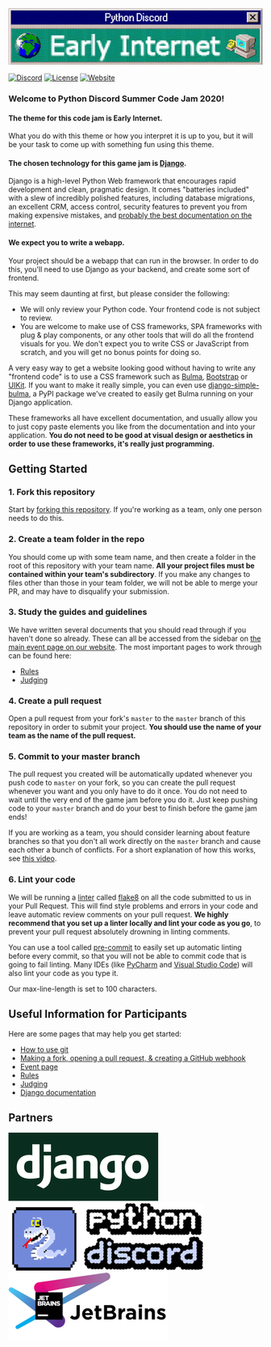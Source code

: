 [![Early Internet Theme Banner](early_internet_banner.png)](#)

[![Discord](https://img.shields.io/static/v1?label=Python%20Discord&logo=discord&message=%3E40k%20members&color=%237289DA&logoColor=white)](https://discord.gg/2B963hn)
[![License](https://img.shields.io/github/license/python-discord/bot)](LICENSE)
[![Website](https://img.shields.io/badge/website-visit-brightgreen)](https://pythondiscord.com)

### Welcome to Python Discord Summer Code Jam 2020!

#### The theme for this code jam is **Early Internet**.

What you do with this theme or how you interpret it is up to you, but it will be your task to come up with something fun using this theme.

#### The chosen technology for this game jam is [Django](https://www.djangoproject.com/).

Django is a high-level Python Web framework that encourages rapid development and clean, pragmatic design. It comes "batteries included" with a slew of incredibly polished features, including database migrations, an excellent CRM, access control, security features to prevent you from making expensive mistakes, and [probably the best documentation on the internet](https://docs.djangoproject.com/en/3.0/).

#### We expect you to write a webapp.

Your project should be a webapp that can run in the browser. In order to do this, you'll need to use Django as your backend, and create some sort of frontend.

This may seem daunting at first, but please consider the following:
- We will only review your Python code. Your frontend code is not subject to review.
- You are welcome to make use of CSS frameworks, SPA frameworks with plug & play components, or any other tools that will do all the frontend visuals for you. We don't expect you to write CSS or JavaScript from scratch, and you will get no bonus points for doing so.

A very easy way to get a website looking good without having to write any "frontend code" is to use a CSS framework such as [Bulma](https://bulma.io/), [Bootstrap](https://getbootstrap.com/) or [UIKit](https://getuikit.com/). If you want to make it really simple, you can even use [django-simple-bulma](https://github.com/python-discord/django-simple-bulma), a PyPI package we've created to easily get Bulma running on your Django application.

These frameworks all have excellent documentation, and usually allow you to just copy paste elements you like from the documentation and into your application. **You do not need to be good at visual design or aesthetics in order to use these frameworks, it's really just programming.**

## Getting Started

### 1. Fork this repository

Start by [forking this repository](https://github.com/python-discord/summer-code-jam-2020/fork). If you're working as a team, only one person needs to do this.

### 2. Create a team folder in the repo

You should come up with some team name, and then create a folder in the root of this repository with your team name. **All your project files must be contained within your team's subdirectory**. If you make any changes to files other than those in your team folder, we will not be able to merge your PR, and may have to disqualify your submission.

### 3. Study the guides and guidelines

We have written several documents that you should read through if you haven't done so already. These can all be accessed from the sidebar on [the main event page on our website](https://pythondiscord.com/pages/code-jams/code-jam-7/). The most important pages to work through can be found here:

- [Rules](#)
- [Judging](https://pythondiscord.com/pages/code-jams/judging/)

### 4. Create a pull request

Open a pull request from your fork's `master` to the `master` branch of this repository in order to submit your project. **You should use the name of your team as the name of the pull request.**

### 5. Commit to your master branch

The pull request you created will be automatically updated whenever you push code to `master` on your fork, so you can create the pull request whenever you want and you only have to do it once. You do not need to wait until the very end of the game jam before you do it. Just keep pushing code to your `master` branch and do your best to finish before the game jam ends!

If you are working as a team, you should consider learning about feature branches so that you don't all work directly on the `master` branch and cause each other a bunch of conflicts. For a short explanation of how this works, see [this video](https://www.youtube.com/watch?v=j7YDbrS9I48).

### 6. Lint your code

We will be running a [linter](https://realpython.com/python-code-quality/#linters) called [flake8](https://flake8.pycqa.org/en/latest/) on all the code submitted to us in your Pull Request. This will find style problems and errors in your code and leave automatic review comments on your pull request. **We highly recommend that you set up a linter locally and lint your code as you go**, to prevent your pull request absolutely drowning in linting comments.

You can use a tool called [pre-commit](https://pre-commit.com/) to easily set up automatic linting before every commit, so that you will not be able to commit code that is going to fail linting. Many IDEs (like [PyCharm](https://www.jetbrains.com/pycharm/) and [Visual Studio Code](https://code.visualstudio.com/)) will also lint your code as you type it.

Our max-line-length is set to 100 characters.

## Useful Information for Participants

Here are some pages that may help you get started:

- [How to use git](https://pythondiscord.com/pages/code-jams/using-git/)
- [Making a fork, opening a pull request, & creating a GitHub webhook](https://pythondiscord.com/pages/code-jams/pull-request/)
- [Event page](https://pythondiscord.com/pages/code-jams/code-jam-7/)
- [Rules](#)
- [Judging](https://pythondiscord.com/pages/code-jams/judging/)
- [Django documentation](https://docs.djangoproject.com/en/3.0/)

## Partners

[![django](django_logo.png)](https://www.djangoproject.com/) [![pydis](early_pydis_logo.png)](https://pythondiscord.com) [![jetbrains](jetbrains_logo.png)](https://jetbrains.com)
